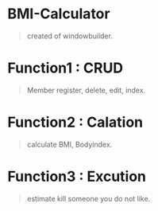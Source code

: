 # BMI-Calculator
> created of windowbuilder.

# Function1 : CRUD
> Member register, delete, edit, index.

# Function2 : Calation
> calculate BMI, Bodyindex.

# Function3 : Excution
> estimate kill someone you do not like.
